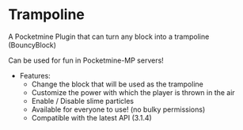 # Trampoline
A Pocketmine Plugin that can turn any block into a trampoline (BouncyBlock)

Can be used for fun in Pocketmine-MP servers!
	
- Features:
  - Change the block that will be used as the trampoline
  - Customize the power with which the player is thrown in the air
  - Enable / Disable slime particles
  - Available for everyone to use! (no bulky permissions)
  - Compatible with the latest API (3.1.4)
